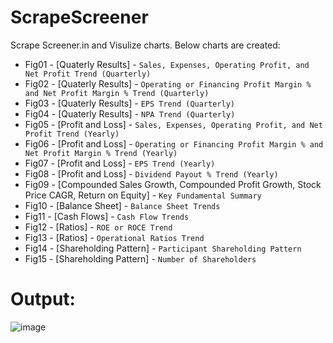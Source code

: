 # ScrapeScreener
Scrape Screener.in and Visulize charts. Below charts are created: 

- Fig01 - [Quaterly Results] - `Sales, Expenses, Operating Profit, and Net Profit Trend (Quarterly)`
- Fig02 - [Quaterly Results] - `Operating or Financing Profit Margin % and Net Profit Margin % Trend (Quarterly)`
- Fig03 - [Quaterly Results] - `EPS Trend (Quarterly)`
- Fig04 - [Quaterly Results] - `NPA Trend (Quarterly)`
- Fig05 - [Profit and Loss] - `Sales, Expenses, Operating Profit, and Net Profit Trend (Yearly)`
- Fig06 - [Profit and Loss] - `Operating or Financing Profit Margin % and Net Profit Margin % Trend (Yearly)`
- Fig07 - [Profit and Loss] - `EPS Trend (Yearly)`
- Fig08 - [Profit and Loss] - `Dividend Payout % Trend (Yearly)`
- Fig09 - [Compounded Sales Growth, Compounded Profit Growth, Stock Price CAGR, Return on Equity] - `Key Fundamental Summary`
- Fig10 - [Balance Sheet] - `Balance Sheet Trends`
- Fig11 - [Cash Flows] - `Cash Flow Trends`
- Fig12 - [Ratios] - `ROE or ROCE Trend`
- Fig13 - [Ratios] - `Operational Ratios Trend` 
- Fig14 - [Shareholding Pattern] - `Participant Shareholding Pattern`
- Fig15 - [Shareholding Pattern] - `Number of Shareholders`

# Output: 
![image](https://github.com/user-attachments/assets/b1bba750-b1a4-4efa-87b6-9ee61ba8993f)
